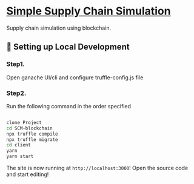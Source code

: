 # [Simple Supply Chain Simulation](https://www.youtube.com/watch?v=2e-NGuT1PnY)
Supply chain simulation using blockchain.

##  🔧 Setting up Local Development

### Step1.
Open ganache UI/cli and configure truffle-config.js file
### Step2.
Run the following command in the order specified
```bash

clone Project
cd SCM-blockchain
npx truffle compile
npx truffle migrate
cd client
yarn
yarn start
```

The site is now running at `http://localhost:3000`!
Open the source code and start editing!
